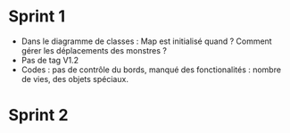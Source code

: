 # Sprint 1
- Dans le diagramme de classes : Map est initialisé quand ? Comment gérer les déplacements des monstres ?
- Pas de tag V1.2
- Codes : pas de contrôle du bords, manqué des fonctionalités : nombre de vies, des objets spéciaux.

# Sprint 2
